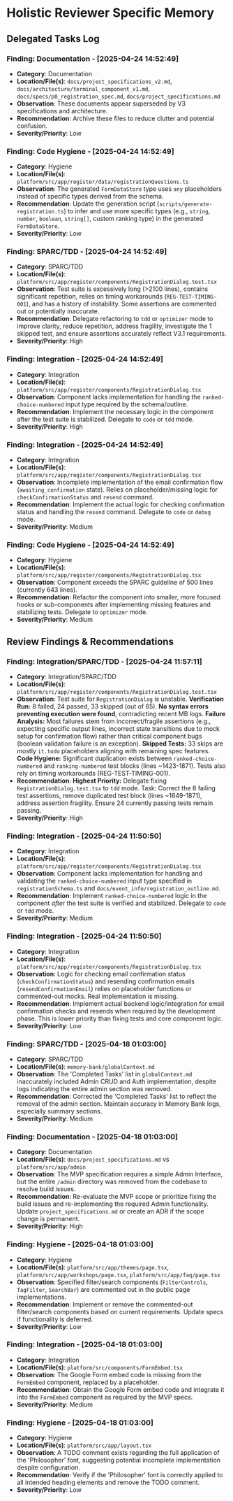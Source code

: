 # Holistic Reviewer Specific Memory
<!-- Entries below should be added reverse chronologically (newest first) -->

## Delegated Tasks Log
<!-- Append tasks delegated to other modes using the format below -->

### Finding: Documentation - [2025-04-24 14:52:49]
- **Category**: Documentation
- **Location/File(s)**: `docs/project_specifications_v2.md`, `docs/architecture/terminal_component_v1.md`, `docs/specs/p0_registration_spec.md`, `docs/project_specifications.md`
- **Observation**: These documents appear superseded by V3 specifications and architecture.
- **Recommendation**: Archive these files to reduce clutter and potential confusion.
- **Severity/Priority**: Low

### Finding: Code Hygiene - [2025-04-24 14:52:49]
- **Category**: Hygiene
- **Location/File(s)**: `platform/src/app/register/data/registrationQuestions.ts`
- **Observation**: The generated `FormDataStore` type uses `any` placeholders instead of specific types derived from the schema.
- **Recommendation**: Update the generation script (`scripts/generate-registration.ts`) to infer and use more specific types (e.g., `string`, `number`, `boolean`, `string[]`, custom ranking type) in the generated `FormDataStore`.
- **Severity/Priority**: Low

### Finding: SPARC/TDD - [2025-04-24 14:52:49]
- **Category**: SPARC/TDD
- **Location/File(s)**: `platform/src/app/register/components/RegistrationDialog.test.tsx`
- **Observation**: Test suite is excessively long (>2100 lines), contains significant repetition, relies on timing workarounds (`REG-TEST-TIMING-001`), and has a history of instability. Some assertions are commented out or potentially inaccurate.
- **Recommendation**: Delegate refactoring to `tdd` or `optimizer` mode to improve clarity, reduce repetition, address fragility, investigate the 1 skipped test, and ensure assertions accurately reflect V3.1 requirements.
- **Severity/Priority**: High

### Finding: Integration - [2025-04-24 14:52:49]
- **Category**: Integration
- **Location/File(s)**: `platform/src/app/register/components/RegistrationDialog.tsx`
- **Observation**: Component lacks implementation for handling the `ranked-choice-numbered` input type required by the schema/outline.
- **Recommendation**: Implement the necessary logic in the component after the test suite is stabilized. Delegate to `code` or `tdd` mode.
- **Severity/Priority**: High

### Finding: Integration - [2025-04-24 14:52:49]
- **Category**: Integration
- **Location/File(s)**: `platform/src/app/register/components/RegistrationDialog.tsx`
- **Observation**: Incomplete implementation of the email confirmation flow (`awaiting_confirmation` state). Relies on placeholder/missing logic for `checkConfirmationStatus` and `resend` command.
- **Recommendation**: Implement the actual logic for checking confirmation status and handling the `resend` command. Delegate to `code` or `debug` mode.
- **Severity/Priority**: Medium

### Finding: Code Hygiene - [2025-04-24 14:52:49]
- **Category**: Hygiene
- **Location/File(s)**: `platform/src/app/register/components/RegistrationDialog.tsx`
- **Observation**: Component exceeds the SPARC guideline of 500 lines (currently 643 lines).
- **Recommendation**: Refactor the component into smaller, more focused hooks or sub-components after implementing missing features and stabilizing tests. Delegate to `optimizer` mode.
- **Severity/Priority**: Medium


## Review Findings & Recommendations
### Finding: Integration/SPARC/TDD - [2025-04-24 11:57:11]
- **Category**: Integration/SPARC/TDD
- **Location/File(s)**: `platform/src/app/register/components/RegistrationDialog.test.tsx`
- **Observation**: Test suite for `RegistrationDialog` is unstable. **Verification Run:** 8 failed, 24 passed, 33 skipped (out of 65). **No syntax errors preventing execution were found**, contradicting recent MB logs. **Failure Analysis:** Most failures stem from incorrect/fragile assertions (e.g., expecting specific output lines, incorrect state transitions due to mock setup for confirmation flow) rather than critical component bugs (boolean validation failure is an exception). **Skipped Tests:** 33 skips are mostly `it.todo` placeholders aligning with remaining spec features. **Code Hygiene:** Significant duplication exists between `ranked-choice-numbered` and `ranking-numbered` test blocks (lines ~1423-1871). Tests also rely on timing workarounds (REG-TEST-TIMING-001).
- **Recommendation**: **Highest Priority:** Delegate fixing `RegistrationDialog.test.tsx` to `tdd` mode. Task: Correct the 8 failing test assertions, remove duplicated test block (lines ~1649-1871), address assertion fragility. Ensure 24 currently passing tests remain passing.
- **Severity/Priority**: High

### Finding: Integration - [2025-04-24 11:50:50]
- **Category**: Integration
- **Location/File(s)**: `platform/src/app/register/components/RegistrationDialog.tsx`
- **Observation**: Component lacks implementation for handling and validating the `ranked-choice-numbered` input type specified in `registrationSchema.ts` and `docs/event_info/registration_outline.md`.
- **Recommendation**: Implement `ranked-choice-numbered` logic in the component *after* the test suite is verified and stabilized. Delegate to `code` or `tdd` mode.
- **Severity/Priority**: Medium

### Finding: Integration - [2025-04-24 11:50:50]
- **Category**: Integration
- **Location/File(s)**: `platform/src/app/register/components/RegistrationDialog.tsx`
- **Observation**: Logic for checking email confirmation status (`checkConfirmationStatus`) and resending confirmation emails (`resendConfirmationEmail`) relies on placeholder functions or commented-out mocks. Real implementation is missing.
- **Recommendation**: Implement actual backend logic/integration for email confirmation checks and resends when required by the development phase. This is lower priority than fixing tests and core component logic.
- **Severity/Priority**: Low


### Finding: SPARC/TDD - [2025-04-18 01:03:00]
- **Category**: SPARC/TDD
- **Location/File(s)**: `memory-bank/globalContext.md`
- **Observation**: The 'Completed Tasks' list in `globalContext.md` inaccurately included Admin CRUD and Auth implementation, despite logs indicating the entire admin section was removed.
- **Recommendation**: Corrected the 'Completed Tasks' list to reflect the removal of the admin section. Maintain accuracy in Memory Bank logs, especially summary sections.
- **Severity/Priority**: Medium

### Finding: Documentation - [2025-04-18 01:03:00]
- **Category**: Documentation
- **Location/File(s)**: `docs/project_specifications.md` vs `platform/src/app/admin`
- **Observation**: The MVP specification requires a simple Admin Interface, but the entire `/admin` directory was removed from the codebase to resolve build issues.
- **Recommendation**: Re-evaluate the MVP scope or prioritize fixing the build issues and re-implementing the required Admin functionality. Update `project_specifications.md` or create an ADR if the scope change is permanent.
- **Severity/Priority**: High

### Finding: Hygiene - [2025-04-18 01:03:00]
- **Category**: Hygiene
- **Location/File(s)**: `platform/src/app/themes/page.tsx`, `platform/src/app/workshops/page.tsx`, `platform/src/app/faq/page.tsx`
- **Observation**: Specified filter/search components (`FilterControls`, `TagFilter`, `SearchBar`) are commented out in the public page implementations.
- **Recommendation**: Implement or remove the commented-out filter/search components based on current requirements. Update specs if functionality is deferred.
- **Severity/Priority**: Low

### Finding: Integration - [2025-04-18 01:03:00]
- **Category**: Integration
- **Location/File(s)**: `platform/src/components/FormEmbed.tsx`
- **Observation**: The Google Form embed code is missing from the `FormEmbed` component, replaced by a placeholder.
- **Recommendation**: Obtain the Google Form embed code and integrate it into the `FormEmbed` component as required by the MVP specs.
- **Severity/Priority**: Medium

### Finding: Hygiene - [2025-04-18 01:03:00]
- **Category**: Hygiene
- **Location/File(s)**: `platform/src/app/layout.tsx`
- **Observation**: A TODO comment exists regarding the full application of the 'Philosopher' font, suggesting potential incomplete implementation despite configuration.
- **Recommendation**: Verify if the 'Philosopher' font is correctly applied to all intended heading elements and remove the TODO comment.
- **Severity/Priority**: Low
<!-- Append findings categorized by area using the format below -->